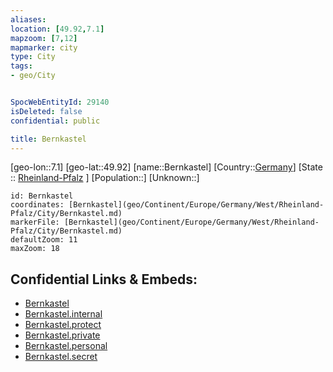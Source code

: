 ```yaml
---
aliases: 
location: [49.92,7.1]
mapzoom: [7,12] 
mapmarker: city 
type: City
tags:
- geo/City


SpocWebEntityId: 29140
isDeleted: false
confidential: public

title: Bernkastel
---
```

[geo-lon::7.1]
[geo-lat::49.92]
[name::Bernkastel]
[Country::[Germany](geo/Continent/Europe/Germany.md)]
[State :: [Rheinland-Pfalz](geo/Continent/Europe/Germany/West/Rheinland-Pfalz.md) ]
[Population::]
[Unknown::]


```leaflet
id: Bernkastel
coordinates: [Bernkastel](geo/Continent/Europe/Germany/West/Rheinland-Pfalz/City/Bernkastel.md)
markerFile: [Bernkastel](geo/Continent/Europe/Germany/West/Rheinland-Pfalz/City/Bernkastel.md)
defaultZoom: 11 
maxZoom: 18
```


## Confidential Links & Embeds: 
- [Bernkastel](../../../../../../../../_public/geo/Continent/Europe/Germany/West/Rheinland-Pfalz/City/Bernkastel.md) 
- [Bernkastel.internal](../../../../../../../../_internal/geo/Continent/Europe/Germany/West/Rheinland-Pfalz/City/Bernkastel.internal.md) 
- [Bernkastel.protect](../../../../../../../../_protect/geo/Continent/Europe/Germany/West/Rheinland-Pfalz/City/Bernkastel.protect.md) 
- [Bernkastel.private](../../../../../../../../_private/geo/Continent/Europe/Germany/West/Rheinland-Pfalz/City/Bernkastel.private.md) 
- [Bernkastel.personal](../../../../../../../../_personal/geo/Continent/Europe/Germany/West/Rheinland-Pfalz/City/Bernkastel.personal.md) 
- [Bernkastel.secret](../../../../../../../../_secret/geo/Continent/Europe/Germany/West/Rheinland-Pfalz/City/Bernkastel.secret.md) 
